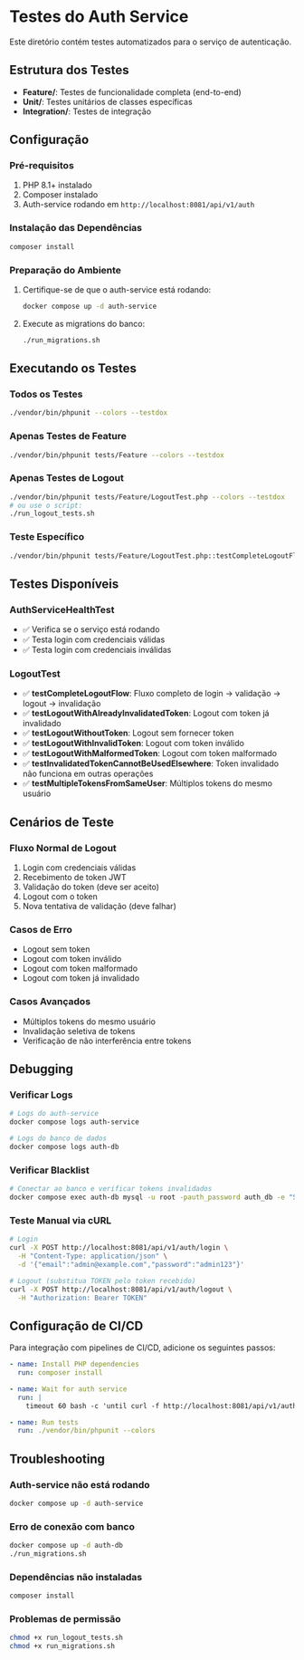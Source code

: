 # Testes do Auth Service

Este diretório contém testes automatizados para o serviço de autenticação.

## Estrutura dos Testes

- **Feature/**: Testes de funcionalidade completa (end-to-end)
- **Unit/**: Testes unitários de classes específicas
- **Integration/**: Testes de integração

## Configuração

### Pré-requisitos

1. PHP 8.1+ instalado
2. Composer instalado
3. Auth-service rodando em `http://localhost:8081/api/v1/auth`

### Instalação das Dependências

```bash
composer install
```

### Preparação do Ambiente

1. Certifique-se de que o auth-service está rodando:
   ```bash
   docker compose up -d auth-service
   ```

2. Execute as migrations do banco:
   ```bash
   ./run_migrations.sh
   ```

## Executando os Testes

### Todos os Testes
```bash
./vendor/bin/phpunit --colors --testdox
```

### Apenas Testes de Feature
```bash
./vendor/bin/phpunit tests/Feature --colors --testdox
```

### Apenas Testes de Logout
```bash
./vendor/bin/phpunit tests/Feature/LogoutTest.php --colors --testdox
# ou use o script:
./run_logout_tests.sh
```

### Teste Específico
```bash
./vendor/bin/phpunit tests/Feature/LogoutTest.php::testCompleteLogoutFlow --colors --testdox
```

## Testes Disponíveis

### AuthServiceHealthTest
- ✅ Verifica se o serviço está rodando
- ✅ Testa login com credenciais válidas
- ✅ Testa login com credenciais inválidas

### LogoutTest
- ✅ **testCompleteLogoutFlow**: Fluxo completo de login → validação → logout → invalidação
- ✅ **testLogoutWithAlreadyInvalidatedToken**: Logout com token já invalidado
- ✅ **testLogoutWithoutToken**: Logout sem fornecer token
- ✅ **testLogoutWithInvalidToken**: Logout com token inválido
- ✅ **testLogoutWithMalformedToken**: Logout com token malformado
- ✅ **testInvalidatedTokenCannotBeUsedElsewhere**: Token invalidado não funciona em outras operações
- ✅ **testMultipleTokensFromSameUser**: Múltiplos tokens do mesmo usuário

## Cenários de Teste

### Fluxo Normal de Logout
1. Login com credenciais válidas
2. Recebimento de token JWT
3. Validação do token (deve ser aceito)
4. Logout com o token
5. Nova tentativa de validação (deve falhar)

### Casos de Erro
- Logout sem token
- Logout com token inválido
- Logout com token malformado
- Logout com token já invalidado

### Casos Avançados
- Múltiplos tokens do mesmo usuário
- Invalidação seletiva de tokens
- Verificação de não interferência entre tokens

## Debugging

### Verificar Logs
```bash
# Logs do auth-service
docker compose logs auth-service

# Logs do banco de dados
docker compose logs auth-db
```

### Verificar Blacklist
```bash
# Conectar ao banco e verificar tokens invalidados
docker compose exec auth-db mysql -u root -pauth_password auth_db -e "SELECT * FROM token_blacklist;"
```

### Teste Manual via cURL
```bash
# Login
curl -X POST http://localhost:8081/api/v1/auth/login \
  -H "Content-Type: application/json" \
  -d '{"email":"admin@example.com","password":"admin123"}'

# Logout (substitua TOKEN pelo token recebido)
curl -X POST http://localhost:8081/api/v1/auth/logout \
  -H "Authorization: Bearer TOKEN"
```

## Configuração de CI/CD

Para integração com pipelines de CI/CD, adicione os seguintes passos:

```yaml
- name: Install PHP dependencies
  run: composer install

- name: Wait for auth service
  run: |
    timeout 60 bash -c 'until curl -f http://localhost:8081/api/v1/auth/health; do sleep 2; done'

- name: Run tests
  run: ./vendor/bin/phpunit --colors
```

## Troubleshooting

### Auth-service não está rodando
```bash
docker compose up -d auth-service
```

### Erro de conexão com banco
```bash
docker compose up -d auth-db
./run_migrations.sh
```

### Dependências não instaladas
```bash
composer install
```

### Problemas de permissão
```bash
chmod +x run_logout_tests.sh
chmod +x run_migrations.sh
```
